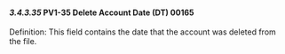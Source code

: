#### *3.4.3.35* PV1-35 Delete Account Date (DT) 00165

Definition: This field contains the date that the account was deleted from the file.
